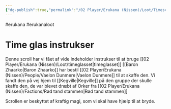 ```yaml
---
{"dg-publish":true,"permalink":"/02 Player/Erukana (Nissen)/Loot/Timescroll/"}
---
```


#erukana #erukanaloot 

# Time glas instrukser 

Denne scroll har vi fået af vide indeholder instrukser til at bruge [[02 Player/Erukana (Nissen)/Loot/timeglasset\|timeglasset]] 
[[Baron Zhaarko\|Baron Zhaarko]] har bestil [[02 Player/Erukana (Nissen)/People/Vaelon Dunmere\|Vaelon Dunmere]] til at skaffe den. Vi fandt den på vej hjem til [[Kegville\|Kegville]] på den gruppe der skulle skaffe den, de var blevet dræbt af Orker fra [[02 Player/Erukana (Nissen)/Factions/Rød tand stammen\|Rød tand stammen]] 

Scrollen er beskyttet af kraftig magi, som vi skal have hjælp til at bryde.